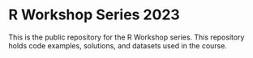 # R Workshop Series 2023
This is the public repository for the R Workshop series. This repository holds code examples, solutions, and datasets used in the course. 
